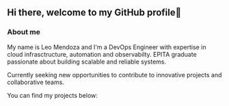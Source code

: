 ## Hi there, welcome to my GitHub profile👋 

### About me

My name is Leo Mendoza and I'm a DevOps Engineer with expertise in cloud infrasctructure, automation and observabilty.
EPITA graduate passionate about building scalable and reliable systems.

Currently seeking new opportunities to contribute to innovative projects and collaborative teams.

You can find my projects below:

<!--
**KHDevOps/KHDevOps** is a ✨ _special_ ✨ repository because its `README.md` (this file) appears on your GitHub profile.

Here are some ideas to get you started:

- 🔭 I’m currently working on ...
- 🌱 I’m currently learning ...
- 👯 I’m looking to collaborate on ...
- 🤔 I’m looking for help with ...
- 💬 Ask me about ...
- 📫 How to reach me: ...
- 😄 Pronouns: ...
- ⚡ Fun fact: ...
-->
